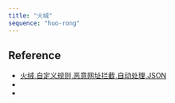 ```yaml
---
title: "火绒"
sequence: "huo-rong"
---
```


## Reference

- [火绒,自定义规则,恶意网址拦截,自动处理,JSON](https://www.8ziyuan.com/thread-87265-1-1.html)
- []()
- []()
